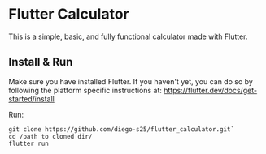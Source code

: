 # Flutter Calculator

This is a simple, basic, and fully functional calculator made with Flutter.

## Install & Run

Make sure you have installed Flutter. If you haven't yet, you can do so by following the platform specific instructions at: https://flutter.dev/docs/get-started/install

Run:

```
git clone https://github.com/diego-s25/flutter_calculator.git`
cd /path to cloned dir/
flutter run
```
